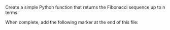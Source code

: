 Create a simple Python function that returns the Fibonacci sequence up to n terms.

When complete, add the following marker at the end of this file:
<!-- TASK_COMPLETE -->
